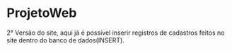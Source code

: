 # ProjetoWeb
2° Versão do site, aqui já é possível inserir registros de cadastros feitos no site dentro do banco de dados(INSERT).

